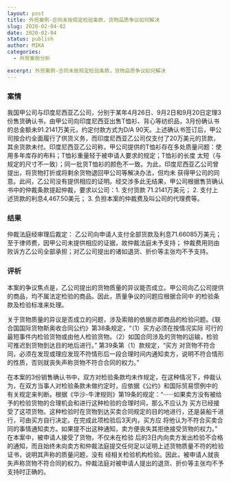 ```yaml
---
layout: post
title: 外贸案例-合同未按规定检验条款，货物品质争议如何解决
slug: 2020-02-04-02
date: 2020-02-04
status: publish
author: MIKA
categories: 
  - 外贸案例分析

excerpt: 外贸案例-合同未按规定检验条款，货物品质争议如何解决
---
```


### 案情
我国甲公司与印度尼西亚乙公司，分别于某年4月26日、9月2日和9月20日定理3份售货确认书，由甲公司向印度尼西亚出售T恤衫、背心等纺织品，3月份确认书
的总金额未91.2141万美元，约定付款方式为D/A 90天。上述确认书签订后，甲公司按合约全面履行了供货义务，而印度尼西亚乙公司仅支付了20万美元的货款，
其余货款未付。印度尼西亚乙公司称，甲公司提供的T恤衫存在多处质量问题：使用多年库存的布料；T恤衫重量轻于被申请人要求的规定；T恤衫的长度
太短（与规定的尺寸不一致）；同一批货T恤衫的颜色不一致。为此，印度尼西亚乙公司曾提出，将货物打折或将剩余货物退回甲公司等解决办法，但均未
获得甲公司的同意。此间，乙公司没有提供相应的证明。经交涉多此无结果，甲公司根据售货确认书中的仲裁条款提起仲裁，要求以公司：1. 支付货款
71.2141万美元； 2. 支付上述货款的利息4,467.50美元； 3. 负担本案的仲裁费及叫公司的代理费等。

### 结果
仲裁法庭经审理后裁定： 乙公司向申请人支付全部货款及利息71.66085万美元； 至于律师费，因甲公司未提供相应的证据，故仲裁法庭未予支持；
仲裁费用则由败诉方乙公司全部承担；对乙公司提出的诸如退货、折价等主张均不予支持。

### 评析
本案的争议焦点是，乙公司提出的货物质量的异议能否成立。甲公司向乙公司提供的商品，均不属法定检验的商品。因此，质量争议的问题应根据合同中
的检验条款及检验标准来处理。

关于货物质量的异议是否成立的问题，涉及索赔的依据亦即商品的检验问题。《联合国国际货物斯奥收合同公约》第38条规定，“（1）买方必须在按情况实际
可行的最短事件内检验货物或由他人检验货物。（2）如国合同涉及的货物的运输，检验可推迟到货物到达目的地后进行。” 第39条第（1）款规定，“买方
对货物不符合同，必须在发现或理应发现不符情形后一段合理时间内通知卖方，说明不符合情形的性质，否则就丧失声称货物不符合合同的权力。”

在本案的3份销售确认书中，双方对检验条款均未作规定，在这种情况下，仲裁认为，在双方当事人对检验条款未做约定时，应依据《公约》和国际贸易惯例中的
有关规定来判断。根据《华沙-牛津规则》第19条的规定：“······如果卖方没有被给予的检验货物的合理机会和进行这种检验的合理时间，那么不应认为
买方已经接受了这项货物。这种检验时在货物到达买卖合同规定的目的地进行，还是装船千进行，可由买方自行决定。在完成此项检验后3天内，买方应
将他认为不符合买卖合同的事情通知卖方。如果提不出这种通知，卖方便丧失其拒绝接受货物的权力。” 在本案中，被申请人接受了货物，不仅未在检验
后的3日内向卖方发出检验不合格的通知，而且始终未向卖方和仲裁法庭提交任何足以证明上述货物质量不符的检验证书，说明其声称的质量问题，没有
经相关检验机构检验。因此，被申请人就丧失声称货物不符合同的权力。仲裁法庭对被申请人提出的退货、折价等主张均不予支持时正确的。
